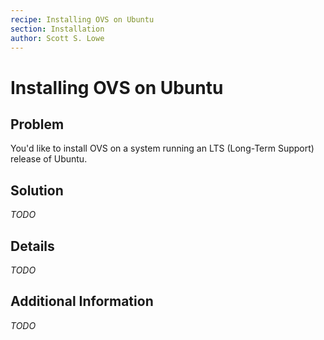 ```yaml
---
recipe: Installing OVS on Ubuntu
section: Installation
author: Scott S. Lowe
---
```


# Installing OVS on Ubuntu

## Problem

You'd like to install OVS on a system running an LTS (Long-Term Support) release of Ubuntu.

## Solution

_TODO_

## Details

_TODO_

## Additional Information

_TODO_
